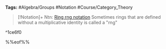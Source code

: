 ---
---

**Tags:** #Algebra/Groups #Notation #Course/Category_Theory 

 > 
 > \[!Notation\]+ Ntn: [Ring rng notation](Ring%20rng%20notation.md)
 > Sometimes rings that are defined without a multiplicative identity is called a "rng"

^1ce6f0

%%eof%%